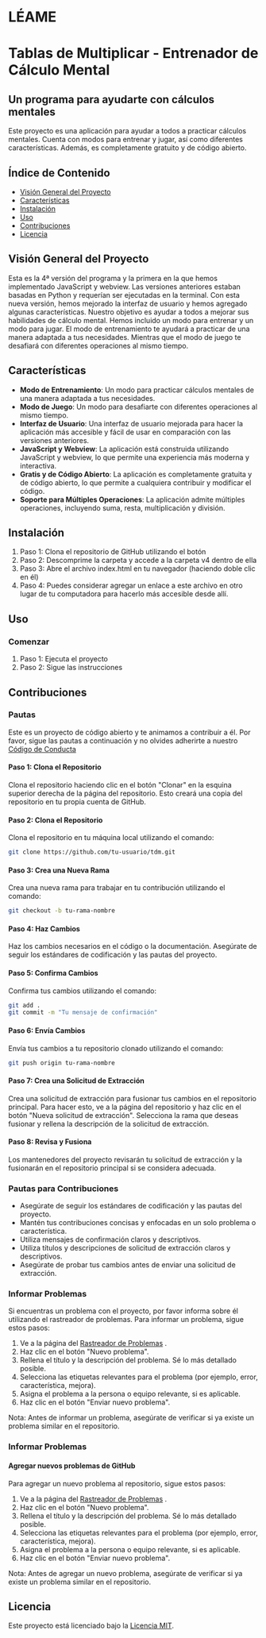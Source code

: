 # LÉAME

Tablas de Multiplicar - Entrenador de Cálculo Mental
================

Un programa para ayudarte con cálculos mentales
-------------------

Este proyecto es una aplicación para ayudar a todos a practicar cálculos mentales. Cuenta con modos para entrenar y jugar, así como diferentes características. Además, es completamente gratuito y de código abierto.

Índice de Contenido
-----------------

* [Visión General del Proyecto](#visión-general-del-proyecto)
* [Características](#características)
* [Instalación](#instalación)
* [Uso](#uso)
* [Contribuciones](#contribuciones)
* [Licencia](#licencia)

Visión General del Proyecto
----------------

Esta es la 4ª versión del programa y la primera en la que hemos implementado JavaScript y webview. Las versiones anteriores estaban basadas en Python y requerían ser ejecutadas en la terminal. Con esta nueva versión, hemos mejorado la interfaz de usuario y hemos agregado algunas características. Nuestro objetivo es ayudar a todos a mejorar sus habilidades de cálculo mental. Hemos incluido un modo para entrenar y un modo para jugar. El modo de entrenamiento te ayudará a practicar de una manera adaptada a tus necesidades. Mientras que el modo de juego te desafiará con diferentes operaciones al mismo tiempo.

Características
--------
* **Modo de Entrenamiento**: Un modo para practicar cálculos mentales de una manera adaptada a tus necesidades.
* **Modo de Juego**: Un modo para desafiarte con diferentes operaciones al mismo tiempo.
* **Interfaz de Usuario**: Una interfaz de usuario mejorada para hacer la aplicación más accesible y fácil de usar en comparación con las versiones anteriores.
* **JavaScript y Webview**: La aplicación está construida utilizando JavaScript y webview, lo que permite una experiencia más moderna y interactiva.
* **Gratis y de Código Abierto**: La aplicación es completamente gratuita y de código abierto, lo que permite a cualquiera contribuir y modificar el código.
* **Soporte para Múltiples Operaciones**: La aplicación admite múltiples operaciones, incluyendo suma, resta, multiplicación y división.
<!-- * **Dificultad Personalizable**: La aplicación permite a los usuarios personalizar el nivel de dificultad de los cálculos, lo que la hace adecuada para usuarios de todas las edades y niveles de habilidad. -->
<!-- * **Seguimiento de Puntuación**: La aplicación registra la puntuación y el progreso del usuario, lo que proporciona un sentido de logro y motivación para mejorar. -->

Instalación
------------

1. Paso 1: Clona el repositorio de GitHub utilizando el botón
2. Paso 2: Descomprime la carpeta y accede a la carpeta v4 dentro de ella
3. Paso 3: Abre el archivo index.html en tu navegador (haciendo doble clic en él)
4. Paso 4: Puedes considerar agregar un enlace a este archivo en otro lugar de tu computadora para hacerlo más accesible desde allí.

Uso
-----

### Comenzar

1. Paso 1: Ejecuta el proyecto
2. Paso 2: Sigue las instrucciones

Contribuciones
------------

### Pautas

Este es un proyecto de código abierto y te animamos a contribuir a él. Por favor, sigue las pautas a continuación y no olvides adherirte a nuestro [Código de Conducta](https://github.com/TdM/blob/main/CODE_OF_CONDUCT.md)

#### Paso 1: Clona el Repositorio

Clona el repositorio haciendo clic en el botón "Clonar" en la esquina superior derecha de la página del repositorio. Esto creará una copia del repositorio en tu propia cuenta de GitHub.

#### Paso 2: Clona el Repositorio

Clona el repositorio en tu máquina local utilizando el comando:

```bash
git clone https://github.com/tu-usuario/tdm.git
```

#### Paso 3: Crea una Nueva Rama

Crea una nueva rama para trabajar en tu contribución utilizando el comando:

```bash
git checkout -b tu-rama-nombre
```

#### Paso 4: Haz Cambios

Haz los cambios necesarios en el código o la documentación. Asegúrate de seguir los estándares de codificación y las pautas del proyecto.

#### Paso 5: Confirma Cambios

Confirma tus cambios utilizando el comando:

```bash
git add .
git commit -m "Tu mensaje de confirmación"
```

#### Paso 6: Envía Cambios

Envía tus cambios a tu repositorio clonado utilizando el comando:

```bash
git push origin tu-rama-nombre
```

#### Paso 7: Crea una Solicitud de Extracción

Crea una solicitud de extracción para fusionar tus cambios en el repositorio principal. Para hacer esto, ve a la página del repositorio y haz clic en el botón "Nueva solicitud de extracción". Selecciona la rama que deseas fusionar y rellena la descripción de la solicitud de extracción.

#### Paso 8: Revisa y Fusiona

Los mantenedores del proyecto revisarán tu solicitud de extracción y la fusionarán en el repositorio principal si se considera adecuada.

### Pautas para Contribuciones

* Asegúrate de seguir los estándares de codificación y las pautas del proyecto.
* Mantén tus contribuciones concisas y enfocadas en un solo problema o característica.
* Utiliza mensajes de confirmación claros y descriptivos.
* Utiliza títulos y descripciones de solicitud de extracción claros y descriptivos.
* Asegúrate de probar tus cambios antes de enviar una solicitud de extracción.

### Informar Problemas

Si encuentras un problema con el proyecto, por favor informa sobre él utilizando el rastreador de problemas. Para informar un problema, sigue estos pasos:

1. Ve a la página del [Rastreador de Problemas](https://github.com/joanalnu/tdm/issues) .
2. Haz clic en el botón "Nuevo problema".
3. Rellena el título y la descripción del problema. Sé lo más detallado posible.
4. Selecciona las etiquetas relevantes para el problema (por ejemplo, error, característica, mejora).
5. Asigna el problema a la persona o equipo relevante, si es aplicable.
6. Haz clic en el botón "Enviar nuevo problema".

Nota: Antes de informar un problema, asegúrate de verificar si ya existe un problema similar en el repositorio.

### Informar Problemas
#### Agregar nuevos problemas de GitHub

Para agregar un nuevo problema al repositorio, sigue estos pasos:

1. Ve a la página del [Rastreador de Problemas](https://github.com/joanalnu/tdm/issues) .
2. Haz clic en el botón "Nuevo problema".
3. Rellena el título y la descripción del problema. Sé lo más detallado posible.
4. Selecciona las etiquetas relevantes para el problema (por ejemplo, error, característica, mejora).
5. Asigna el problema a la persona o equipo relevante, si es aplicable.
6. Haz clic en el botón "Enviar nuevo problema".

Nota: Antes de agregar un nuevo problema, asegúrate de verificar si ya existe un problema similar en el repositorio.

Licencia
-------

Este proyecto está licenciado bajo la [Licencia MIT](https://github.com/joanalnu/tdm/blob/main/LICENSE.md).